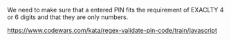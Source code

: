 We need to make sure that a entered PIN fits the requirement of EXACLTY 4 or 6 digits and that they are only numbers.

https://www.codewars.com/kata/regex-validate-pin-code/train/javascript
